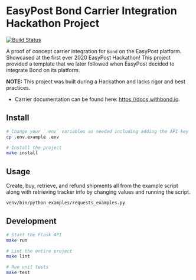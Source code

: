 # EasyPost Bond Carrier Integration Hackathon Project

[![Build Status](https://github.com/Justintime50/easypost-bond/workflows/build/badge.svg)](https://github.com/Justintime50/easypost-bond/actions)

A proof of concept carrier integration for `Bond` on the EasyPost platform. Showcased at the first ever 2020 EasyPost Hackathon! This project provided a template that we later followed when EasyPost decided to integrate Bond on its platform.

**NOTE:** This project was built during a Hackathon and lacks rigor and best practices.

* Carrier documentation can be found here: <https://docs.withbond.io>.

## Install

```bash
# Change your `.env` variables as needed including adding the API key
cp .env.example .env

# Install the project
make install
```

## Usage

Create, buy, retrieve, and refund shipments all from the example script along with retrieving tracker info by changing values and running the script.

```bash
venv/bin/python examples/requests_examples.py
```

## Development

```bash
# Start the Flask API
make run

# Lint the entire project
make lint

# Run unit tests
make test
```
